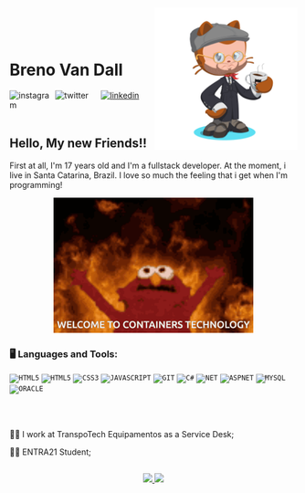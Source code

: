 <img align="right" width="250px" style="margin-top:-20px" src="octocat-1700138009730.png">

</br>
</br>

<div dsplay="inline-block">
 
 <h1 align="left">Breno Van Dall</h1>
 <a href="#">
    <img align="left" width="80px" src="https://i.ibb.co/qkGSp1D/instagram.png" alt="instagram" style="vertical-align:top;">
  </a> 
  <a href="#">
    <img align="left" width="80px" src="https://i.ibb.co/ZcFHDpv/twitter.png" alt="twitter" style="vertical-align:top;">
  </a>
  <a href="#">
    <img width="80px" src="https://i.ibb.co/RyZx12b/linkedin.png" alt="linkedin" style="vertical-align:top;">
  </a>
</div>





</br>
</br>

## Hello, My new Friends!!

First at all, I'm 17 years old and I'm a fullstack developer. At the moment, i live in Santa Catarina, Brazil. I love so much the feeling that i get when I'm programming!

<p align="center">
  <img src="memes-masterclass.gif" width="350">
</p>

### 🖥️ Languages and Tools: 
<code><img width="40px" src="https://cdn.jsdelivr.net/gh/devicons/devicon/icons/html5/html5-original-wordmark.svg" title = "HTML5"/></code>
<code><img width="40px" src="https://cdn.jsdelivr.net/gh/devicons/devicon/icons/bootstrap/bootstrap-original.svg" title = "HTML5"/></code>
<code><img width="40px" src="https://cdn.jsdelivr.net/gh/devicons/devicon/icons/css3/css3-original-wordmark.svg" title = "CSS3"/></code>
<code><img width="40px" src="https://cdn.jsdelivr.net/gh/devicons/devicon/icons/javascript/javascript-original.svg" title = "JAVASCRIPT"/></code>
<code><img width="40px" src="https://cdn.jsdelivr.net/gh/devicons/devicon/icons/git/git-original.svg" title = "GIT"/></code>
<code><img width="40px" src="https://cdn.jsdelivr.net/gh/devicons/devicon/icons/csharp/csharp-original.svg" title = "C#"/></code>
<code><img width="40px" src="https://cdn.jsdelivr.net/gh/devicons/devicon/icons/dot-net/dot-net-original.svg" title = "NET"/></code>
<code><img width="40px" src="https://cdn.jsdelivr.net/gh/devicons/devicon/icons/dotnetcore/dotnetcore-original.svg" title = "ASPNET"/></code>
<code><img width="40px" src="https://cdn.jsdelivr.net/gh/devicons/devicon/icons/mysql/mysql-original-wordmark.svg" title = "MYSQL"/></code>
<code><img width="40px" src="https://cdn.jsdelivr.net/gh/devicons/devicon/icons/oracle/oracle-original.svg" title = "ORACLE"/></code>


</br>
</br>
<div display="inline-block">
 <p align="left">👩‍💻 I work at TranspoTech Equipamentos as a Service Desk;</p>
 <p align="left">👨‍🏫 ENTRA21 Student;</p>
</div>


##
<p align="center">
<a href="https://github.com/brenovandall">
  <a href="https://github.com/brenovandall">
  <img loading="lazy" height="180em" src="https://github-readme-stats.vercel.app/api/top-langs/?username=brenovandall&layout=compact&langs_count=7&theme=dracula"/>
  <img loading="lazy" height="180em" src="https://github-readme-stats.vercel.app/api?username=brenovandall&show_icons=true&theme=dracula&include_all_commits=true&count_private=true"/>
</a>
</p>
